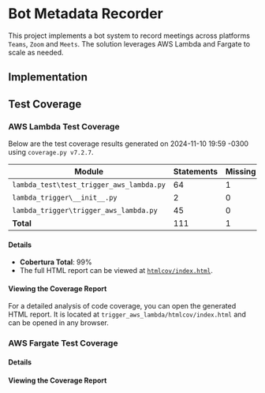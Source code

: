 # Bot Metadata Recorder

This project implements a bot system to record meetings across platforms `Teams`, `Zoom` and `Meets`. The solution leverages AWS Lambda and Fargate to scale as needed.

## Implementation

## Test Coverage

### AWS Lambda Test Coverage

Below are the test coverage results generated on 2024-11-10 19:59 -0300 using `coverage.py v7.2.7`.

| Module                                   | Statements | Missing | Excluded | Coverage |
|------------------------------------------|------------|---------|----------|----------|
| `lambda_test\test_trigger_aws_lambda.py` | 64         | 1       | 0        | 98%      |
| `lambda_trigger\__init__.py`             | 2          | 0       | 0        | 100%     |
| `lambda_trigger\trigger_aws_lambda.py`   | 45         | 0       | 0        | 100%     |
| **Total**                                | 111        | 1       | 0        | 99%      |

#### Details

- **Cobertura Total**: 99%
- The full HTML report can be viewed at [`htmlcov/index.html`](trigger_aws_lambda/htmlcov/index.html).

#### Viewing the Coverage Report

For a detailed analysis of code coverage, you can open the generated HTML report. It is located at `trigger_aws_lambda/htmlcov/index.html` and can be opened in any browser.

### AWS Fargate Test Coverage

#### Details

#### Viewing the Coverage Report